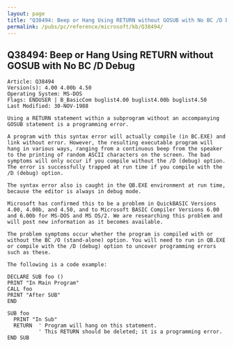 ```yaml
---
layout: page
title: "Q38494: Beep or Hang Using RETURN without GOSUB with No BC /D Debug"
permalink: /pubs/pc/reference/microsoft/kb/Q38494/
---
```


## Q38494: Beep or Hang Using RETURN without GOSUB with No BC /D Debug

	Article: Q38494
	Version(s): 4.00 4.00b 4.50
	Operating System: MS-DOS
	Flags: ENDUSER | B_BasicCom buglist4.00 buglist4.00b buglist4.50
	Last Modified: 30-NOV-1988
	
	Using a RETURN statement within a subprogram without an accompanying
	GOSUB statement is a programming error.
	
	A program with this syntax error will actually compile (in BC.EXE) and
	link without error. However, the resulting executable program will
	hang in various ways, ranging from a continuous beep from the speaker
	to the printing of random ASCII characters on the screen. The bad
	symptoms will only occur if you compile without the /D (debug) option.
	The error is successfully trapped at run time if you compile with the
	/D (debug) option.
	
	The syntax error also is caught in the QB.EXE environment at run time,
	because the editor is always in debug mode.
	
	Microsoft has confirmed this to be a problem in QuickBASIC Versions
	4.00, 4.00b, and 4.50, and to Microsoft BASIC Compiler Versions 6.00
	and 6.00b for MS-DOS and MS OS/2. We are researching this problem and
	will post new information as it becomes available.
	
	The problem symptoms occur whether the program is compiled with or
	without the BC /O (stand-alone) option. You will need to run in QB.EXE
	or compile with the /D (debug) option to uncover programming errors
	such as these.
	
	The following is a code example:
	
	DECLARE SUB foo ()
	PRINT "In Main Program"
	CALL foo
	PRINT "After SUB"
	END
	
	SUB foo
	  PRINT "In Sub"
	  RETURN  ' Program will hang on this statement.
	          ' This RETURN should be deleted; it is a programming error.
	END SUB
